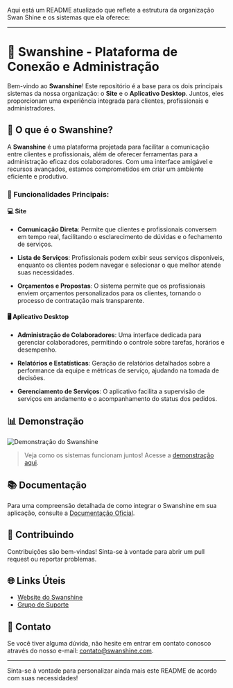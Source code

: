 Aqui está um README atualizado que reflete a estrutura da organização Swan Shine e os sistemas que ela oferece:

---

# 🦢 Swanshine - Plataforma de Conexão e Administração

Bem-vindo ao **Swanshine**! Este repositório é a base para os dois principais sistemas da nossa organização: o **Site** e o **Aplicativo Desktop**. Juntos, eles proporcionam uma experiência integrada para clientes, profissionais e administradores.

## 🚀 O que é o Swanshine?

A **Swanshine** é uma plataforma projetada para facilitar a comunicação entre clientes e profissionais, além de oferecer ferramentas para a administração eficaz dos colaboradores. Com uma interface amigável e recursos avançados, estamos comprometidos em criar um ambiente eficiente e produtivo.

### 🌟 Funcionalidades Principais:

#### 💻 Site

- **Comunicação Direta**: Permite que clientes e profissionais conversem em tempo real, facilitando o esclarecimento de dúvidas e o fechamento de serviços.
  
- **Lista de Serviços**: Profissionais podem exibir seus serviços disponíveis, enquanto os clientes podem navegar e selecionar o que melhor atende suas necessidades.
  
- **Orçamentos e Propostas**: O sistema permite que os profissionais enviem orçamentos personalizados para os clientes, tornando o processo de contratação mais transparente.

#### 🖥️ Aplicativo Desktop

- **Administração de Colaboradores**: Uma interface dedicada para gerenciar colaboradores, permitindo o controle sobre tarefas, horários e desempenho.
  
- **Relatórios e Estatísticas**: Geração de relatórios detalhados sobre a performance da equipe e métricas de serviço, ajudando na tomada de decisões.

- **Gerenciamento de Serviços**: O aplicativo facilita a supervisão de serviços em andamento e o acompanhamento do status dos pedidos.


## 📊 Demonstração

![Demonstração do Swanshine](link-da-imagem-da-demonstração)

> Veja como os sistemas funcionam juntos! Acesse a [demonstração aqui](link-da-demonstração).

## 📚 Documentação

Para uma compreensão detalhada de como integrar o Swanshine em sua aplicação, consulte a [Documentação Oficial](link-da-documentação).

## 🤝 Contribuindo

Contribuições são bem-vindas! Sinta-se à vontade para abrir um pull request ou reportar problemas.

## 🌐 Links Úteis

- [Website do Swanshine](www.swanshine.com.br)
- [Grupo de Suporte](link-do-grupo)

## 💬 Contato

Se você tiver alguma dúvida, não hesite em entrar em contato conosco através do nosso e-mail: [contato@swanshine.com](mailto:contato@swanshine.com).

---

Sinta-se à vontade para personalizar ainda mais este README de acordo com suas necessidades!